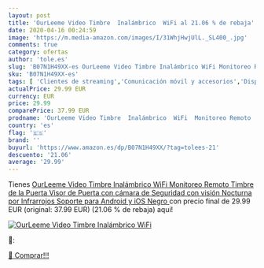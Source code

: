 ```yaml
---
layout: post
title: 'OurLeeme Video Timbre  Inalámbrico  WiFi al 21.06 % de rebaja'
date: 2020-04-16 00:24:59
image: 'https://m.media-amazon.com/images/I/31WhjHwjUlL._SL400_.jpg'
comments: true
category: ofertas
author: 'tole.es'
slug: 'B07N1H49XX-es OurLeeme Video Timbre Inalámbrico WiFi Monitoreo Remoto...'
sku: 'B07N1H49XX-es'
tags: [ 'Clientes de streaming','Comunicación móvil y accesorios','Dispositivos para el streaming','Electrónica','Equipos de audio y Hi-Fi','Informática','Móviles','Móviles y smartphones libres','Smartwatches','Tablets','Tecnología para vestir','android', ]
actualPrice: 29.99 EUR
currency: EUR
price: 29.99
comparePrice: 37.99 EUR
prodname: 'OurLeeme Video Timbre  Inalámbrico  WiFi  Monitoreo Remoto  Timbre de la Puerta  Visor de Puerta con cámara de Seguridad con visión Nocturna por Infrarrojos  Soporte para Android y iOS  Negro '
country: 'es'
flag: '🇪🇸'
brand: ''
buyurl: 'https://www.amazon.es/dp/B07N1H49XX/?tag=tolees-21'
descuento: '21.06'
average: '29.99'
---
```


Tienes [OurLeeme Video Timbre  Inalámbrico  WiFi  Monitoreo Remoto  Timbre de la Puerta  Visor de Puerta con cámara de Seguridad con visión Nocturna por Infrarrojos  Soporte para Android y iOS  Negro ](https://www.amazon.es/dp/B07N1H49XX/?tag=tolees-21) con precio final de  29.99 EUR (original: 37.99 EUR) (21.06 %  de rebaja) aqui!

[![OurLeeme Video Timbre  Inalámbrico  WiFi](https://m.media-amazon.com/images/I/31WhjHwjUlL._SL400_.jpg)](https://www.amazon.es/dp/B07N1H49XX/?tag=tolees-21)

🔎:


[🛒 Comprar!!!](https://www.amazon.es/dp/B07N1H49XX/?tag=tolees-21)
